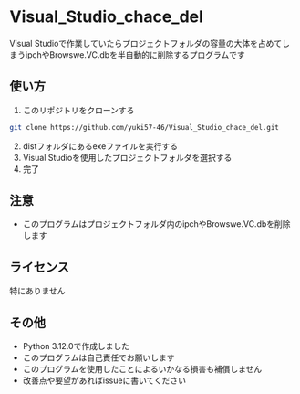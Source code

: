 # Visual_Studio_chace_del

Visual Studioで作業していたらプロジェクトフォルダの容量の大体を占めてしまうipchやBrowswe.VC.dbを半自動的に削除するプログラムです

## 使い方

1. このリポジトリをクローンする

```bash
git clone https://github.com/yuki57-46/Visual_Studio_chace_del.git
```

2. distフォルダにあるexeファイルを実行する
3. Visual Studioを使用したプロジェクトフォルダを選択する
4. 完了

## 注意

- このプログラムはプロジェクトフォルダ内のipchやBrowswe.VC.dbを削除します

## ライセンス

特にありません

## その他

- Python 3.12.0で作成しました
- このプログラムは自己責任でお願いします
- このプログラムを使用したことによるいかなる損害も補償しません
- 改善点や要望があればissueに書いてください
